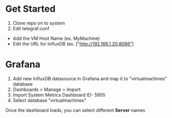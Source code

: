 # Get Started
1. Clone repo on to system
2. Edit telegraf.conf
  - Add the VM Host Name (ex. MyMachine)
  - Edit the URL for InfluxDB (ex. ["http://192.168.1.20:8086"]

# Grafana
1. Add new InfluxDB datasource in Grafana and map it to "virtualmachines" database
2. Dashboards > Manage > Import
2. Import System Metrics Dashboard ID- 5955
3. Select database "virtualmachines"

Once the dashboard loads, you can select different **Server** names
